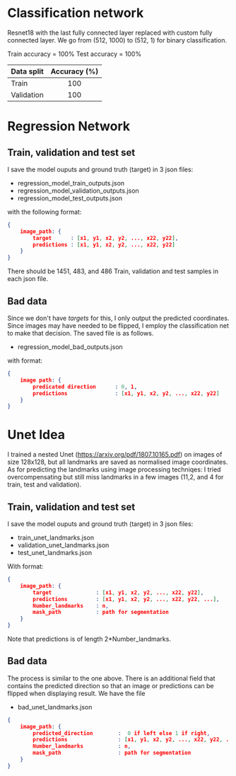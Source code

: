 # Classification network
Resnet18 with the last fully connected layer replaced with custom
fully connected layer. We go from (512, 1000) to (512, 1) for binary classification.

Train accuracy = 100%
Test accuracy = 100%

| Data split          |  Accuracy (%) |
| ------------------- |:-------------:|
| Train               |  100          |
| Validation          |  100          |


# Regression Network
## Train, validation and test set
I save the model ouputs and ground truth (target) in 3 json files:

* regression_model_train_outputs.json
* regression_model_validation_outputs.json
* regression_model_test_outputs.json

with the following format:
```json
{
    image_path: {
        target      : [x1, y1, x2, y2, ..., x22, y22],
        predictions : [x1, y1, x2, y2, ..., x22, y22]
    }
}
```
There should be 1451, 483, and 486 Train, validation and test samples in each json file.

## Bad data
Since we don't have *targets* for this, I only output the predicted coordinates. Since images may have needed to be flipped, I employ the classification net to make that decision. The saved file is as follows.

* regression_model_bad_outputs.json

with format:

```json
{
    image path: {
        predicated direction      : 0, 1,
        predictions               : [x1, y1, x2, y2, ..., x22, y22]
    }
}
```

# Unet Idea
I trained a nested Unet (https://arxiv.org/pdf/1807.10165.pdf) on images of size 128x128, but all landmarks are saved as normalised image coordinates. As for predicting the landmarks using image processing techniqes: I tried overcompensating but still miss landmarks in a few images (11,2, and 4 for train, test and validation).
## Train, validation and test set
I save the model ouputs and ground truth (target) in 3 json files:

* train_unet_landmarks.json
* validation_unet_landmarks.json
* test_unet_landmarks.json

With format:

```json
{
    image_path: {
        target              : [x1, y1, x2, y2, ..., x22, y22],
        predictions         : [x1, y1, x2, y2, ..., x22, y22, ...],
        Number_landmarks    : n,
        mask_path           : path for segmentation
    }
}
```
Note that predictions is of length 2*Number_landmarks.

## Bad data
The process is similar to the one above. There is an additional field that contains the predicted direction so that an image or predictions can be flipped when displaying result. We have the file

* bad_unet_landmarks.json

```json
{
    image_path: {
        predicted_direction        :  0 if left else 1 if right,
        predictions                : [x1, y1, x2, y2, ..., x22, y22, ...],
        Number_landmarks           : n,
        mask_path                  : path for segmentation
    }
}
```

